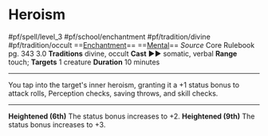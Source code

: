 # Heroism
#pf/spell/level_3 #pf/school/enchantment #pf/tradition/divine #pf/tradition/occult
==[Enchantment](../../../Traits/Enchantment.md)== ==[Mental](../../../Traits/Mental.md)==
*Source* Core Rulebook pg. 343 3.0
**Traditions** divine, occult
**Cast** ►► somatic, verbal
**Range** touch; **Targets** 1 creature
**Duration** 10 minutes

---
You tap into the target's inner heroism, granting it a +1 status bonus to attack rolls, Perception checks, saving throws, and skill checks.

<hr>

**Heightened (6th)** The status bonus increases to +2.
**Heightened (9th)** The status bonus increases to +3.